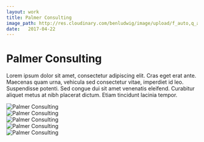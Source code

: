 ```yaml
---
layout: work
title: Palmer Consulting
image_path: http://res.cloudinary.com/benludwig/image/upload/f_auto,q_auto/v1500154922/palmer-2_m0imw6.jpg
date:   2017-04-22
---
```

<div class="grid-container">
<div class="grid">
<div class="grid-sizer"></div>
<div class="grid-item">
  <div class="copy-block revealblock">
    <h1>Palmer Consulting</h1>
    <p>Lorem ipsum dolor sit amet, consectetur adipiscing elit. Cras eget erat ante. Maecenas quam urna, vehicula sed consectetur vitae, imperdiet id leo. Suspendisse potenti. Sed congue dui sit amet venenatis eleifend. Curabitur aliquet metus at nibh placerat dictum. Etiam tincidunt lacinia tempor.</p>
  </div>
</div>
<div class="grid-item">
<img src="http://res.cloudinary.com/benludwig/image/upload/f_auto,q_auto/v1500154921/palmer-1_mjxigb.jpg" class="revealblock" alt="Palmer Consulting">
</div>
<div class="grid-item">
<img src="http://res.cloudinary.com/benludwig/image/upload/f_auto,q_auto/v1500154922/palmer-2_m0imw6.jpg" class="revealblock" alt="Palmer Consulting">
</div>
<div class="grid-item">
<img src="http://res.cloudinary.com/benludwig/image/upload/f_auto,q_auto/v1500154918/palmer-3_ajreii.jpg" class="revealblock" alt="Palmer Consulting">
</div>
<div class="grid-item">
<img src="http://res.cloudinary.com/benludwig/image/upload/f_auto,q_auto/v1500154925/palmer-4_uhqdyd.jpg" class="revealblock" alt="Palmer Consulting">
</div>
<div class="grid-item">
<img src="http://res.cloudinary.com/benludwig/image/upload/f_auto,q_auto/v1500154919/palmer-5_u05hnj.jpg" class="revealblock" alt="Palmer Consulting">
</div>
</div>
</div>
